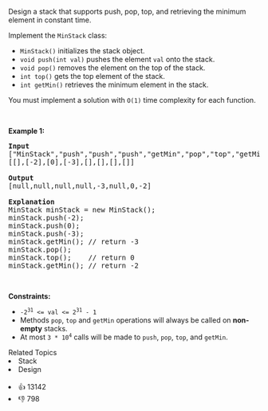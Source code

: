 <p>Design a stack that supports push, pop, top, and retrieving the minimum element in constant time.</p>

<p>Implement the <code>MinStack</code> class:</p>

<ul> 
 <li><code>MinStack()</code> initializes the stack object.</li> 
 <li><code>void push(int val)</code> pushes the element <code>val</code> onto the stack.</li> 
 <li><code>void pop()</code> removes the element on the top of the stack.</li> 
 <li><code>int top()</code> gets the top element of the stack.</li> 
 <li><code>int getMin()</code> retrieves the minimum element in the stack.</li> 
</ul>

<p>You must implement a solution with <code>O(1)</code> time complexity for each function.</p>

<p>&nbsp;</p> 
<p><strong class="example">Example 1:</strong></p>

<pre>
<strong>Input</strong>
["MinStack","push","push","push","getMin","pop","top","getMin"]
[[],[-2],[0],[-3],[],[],[],[]]

<strong>Output</strong>
[null,null,null,null,-3,null,0,-2]

<strong>Explanation</strong>
MinStack minStack = new MinStack();
minStack.push(-2);
minStack.push(0);
minStack.push(-3);
minStack.getMin(); // return -3
minStack.pop();
minStack.top();    // return 0
minStack.getMin(); // return -2
</pre>

<p>&nbsp;</p> 
<p><strong>Constraints:</strong></p>

<ul> 
 <li><code>-2<sup>31</sup> &lt;= val &lt;= 2<sup>31</sup> - 1</code></li> 
 <li>Methods <code>pop</code>, <code>top</code> and <code>getMin</code> operations will always be called on <strong>non-empty</strong> stacks.</li> 
 <li>At most <code>3 * 10<sup>4</sup></code> calls will be made to <code>push</code>, <code>pop</code>, <code>top</code>, and <code>getMin</code>.</li> 
</ul>

<div><div>Related Topics</div><div><li>Stack</li><li>Design</li></div></div><br><div><li>👍 13142</li><li>👎 798</li></div>